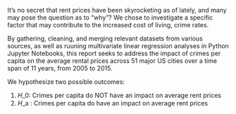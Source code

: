   It’s no secret that rent prices have been skyrocketing as of lately, and many may pose the question as to “why”? We chose to investigate a specific factor that may contribute to the increased cost of living, crime rates. 
  
  By gathering, cleaning, and merging relevant datasets from various sources, as well as ruuning multivariate linear regression analyses in Python Jupyter Notebooks, this report seeks to address the impact of crimes per capita on the average rental prices across 51 major US cities over a time span of 11 years, from 2005 to 2015.

We hypothesize two possible outcomes:
1. 𝐻_0: Crimes per capita do NOT have an impact on average rent prices
2. 𝐻_a : Crimes per capita do have an impact on average rent prices
